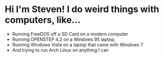 # Hi I'm Steven! I do weird things with computers, like...
- Running FreeDOS off a SD Card on a modern computer
- Running OPENSTEP 4.2 on a Windows 95 laptop,
- Running Windows Vista on a laptop that came with Windows 7
- And trying to run Arch Linux on anything I can
